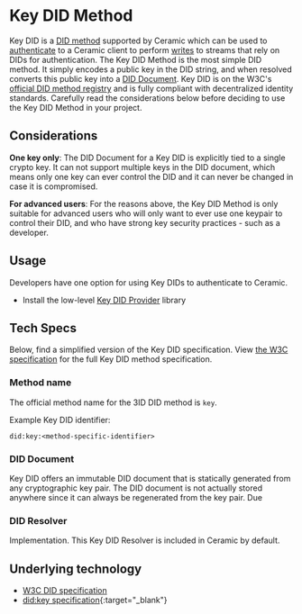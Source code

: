 # Key DID Method

Key DID is a [DID method](../../learn/glossary.md#did-methods) supported by Ceramic which can be used to [authenticate](../../build/authentication.md) to a Ceramic client to perform [writes]() to streams that rely on DIDs for authentication. The Key DID Method is the most simple DID method. It simply encodes a public key in the DID string, and when resolved converts this public key into a [DID Document](../../learn/glossary.md#did-document). Key DID is on the W3C's [official DID method registry]() and is fully compliant with decentralized identity standards. Carefully read the considerations below before deciding to use the Key DID Method in your project.

## **Considerations**

**One key only**: The DID Document for a Key DID is explicitly tied to a single crypto key. It can not support multiple keys in the DID document, which means only one key can ever control the DID and it can never be changed in case it is compromised.

**For advanced users**: For the reasons above, the Key DID Method is only suitable for advanced users who will only want to ever use one keypair to control their DID, and who have strong key security practices - such as a developer. 

## **Usage**
Developers have one option for using Key DIDs to authenticate to Ceramic.

- Install the low-level [Key DID Provider]() library

## **Tech Specs**
Below, find a simplified version of the Key DID specification. View [the W3C specification](https://github.com/ceramicnetwork/CIP/blob/main/CIPs/CIP-79/CIP-79.md) for the full Key DID method specification.

### Method name
The official method name for the 3ID DID method is `key`.

Example Key DID identifier:
```
did:key:<method-specific-identifier>
```

### DID Document
Key DID offers an immutable DID document that is statically generated from any cryptographic key pair. The DID document is not actually stored anywhere since it can always be regenerated from the key pair. Due 

### DID Resolver
Implementation. This Key DID Resolver is included in Ceramic by default.

## **Underlying technology**

- [W3C DID specification]()
- [did:key specification](https://w3c-ccg.github.io/did-method-key/){:target="_blank"}

</br></br></br>
